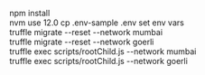 npm install  
nvm use 12.0
cp .env-sample .env
set env vars  
truffle migrate --reset --network mumbai  
truffle migrate --reset --network goerli  
truffle exec scripts/rootChild.js  --network mumbai  
truffle exec scripts/rootChild.js  --network goerli  
